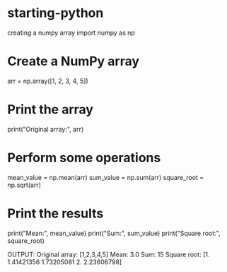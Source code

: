 # starting-python
creating a numpy array
import numpy as np
 
# Create a NumPy array
arr = np.array([1, 2, 3, 4, 5])
 
# Print the array
print("Original array:", arr)
 
# Perform some operations
mean_value = np.mean(arr)
sum_value = np.sum(arr)
square_root = np.sqrt(arr)
 
# Print the results
print("Mean:", mean_value)
print("Sum:", sum_value)
print("Square root:", square_root)

OUTPUT:
Original array: [1,2,3,4,5]
Mean: 3.0
Sum: 15
Square root: [1.         1.41421356 1.73205081 2.         2.23606798]
